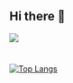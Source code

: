 ## Hi there 👋
<img src="https://skillicons.dev/icons?i=cpp,cs,unreal,visualstudio,vscode,github,gitlab,git)](https://skillicons.dev">

#
[![Top Langs](https://github-readme-stats.vercel.app/api/top-langs/?username=CO0K1EX&layout=compact&hide=javascript,html)](https://github.com/anuraghazra/github-readme-stats)

